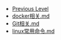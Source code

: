 <!-- docs/_sidebar.md created by Zachary Li -->

- [Previous Level](README)
- [docker相关.md](Linux/docker相关.md)
- [Git相关.md](Linux/Git相关.md)
- [linux常用命令.md](Linux/linux常用命令.md)
